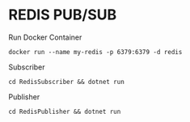 # REDIS PUB/SUB

Run Docker Container

```
docker run --name my-redis -p 6379:6379 -d redis
```

Subscriber
```
cd RedisSubscriber && dotnet run
```

Publisher
```
cd RedisPublisher && dotnet run
```